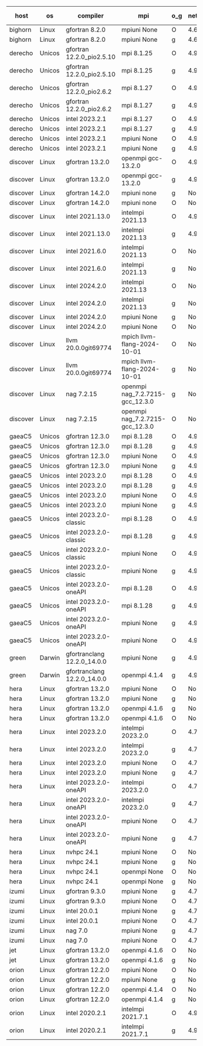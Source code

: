 

| host     | os       | compiler                              | mpi                      | o_g        | netcdf        | build       | u_pass          | u_fail          | s_pass            | s_fail            | e_pass             | e_fail             | nuopc_pass       | nuopc_fail       | artifacts link          |
|----------|----------|---------------------------------------|--------------------------|------------|---------------|-------------|-----------------|-----------------|-------------------|-------------------|--------------------|--------------------|------------------|------------------|-------------------------|
| bighorn | Linux | gfortran 8.2.0 | mpiuni None  | O | 4.6.1  | PASS | 12528 | 0 | 9 | 0 | 42 | 0 | None | None | <a href="https://github.com/esmf-org/esmf-test-artifacts/tree/d06b4ebeffc7946728c500c25fbb313649a06cd1/develop/gfortran/8.2.0/O/mpiuni/None" target="_blank">d06b4eb</a> | 
| bighorn | Linux | gfortran 8.2.0 | mpiuni None  | g | 4.6.1  | PASS | 12528 | 0 | 9 | 0 | 42 | 0 | None | None | <a href="https://github.com/esmf-org/esmf-test-artifacts/tree/3d7b12230da2583c46ef289a86ac937253584d0b/develop/gfortran/8.2.0/g/mpiuni/None" target="_blank">3d7b122</a> | 
| derecho | Unicos | gfortran 12.2.0_pio2.5.10 | mpi 8.1.25  | O | 4.9.2  | PASS | None | None | None | None | None | None | None | None | <a href="https://github.com/esmf-org/esmf-test-artifacts/tree/cadd8c5cdb8a75d974cc98b10aafeb202a75cde7/develop/gfortran/12.2.0_pio2.5.10/O/mpi/8.1.25" target="_blank">cadd8c5</a> | 
| derecho | Unicos | gfortran 12.2.0_pio2.5.10 | mpi 8.1.25  | g | 4.9.2  | PASS | None | None | None | None | None | None | None | None | <a href="https://github.com/esmf-org/esmf-test-artifacts/tree/d8f08cbf99de712fd3fd71dc9bed5a6a4ccdc51a/develop/gfortran/12.2.0_pio2.5.10/g/mpi/8.1.25" target="_blank">d8f08cb</a> | 
| derecho | Unicos | gfortran 12.2.0_pio2.6.2 | mpi 8.1.27  | O | 4.9.2  | PASS | None | None | None | None | None | None | None | None | <a href="https://github.com/esmf-org/esmf-test-artifacts/tree/69b57b27c21e41ced360f4d2b2e727223c65d94e/develop/gfortran/12.2.0_pio2.6.2/O/mpi/8.1.27" target="_blank">69b57b2</a> | 
| derecho | Unicos | gfortran 12.2.0_pio2.6.2 | mpi 8.1.27  | g | 4.9.2  | PASS | None | None | None | None | None | None | None | None | <a href="https://github.com/esmf-org/esmf-test-artifacts/tree/7d15795ed72fd188d7a5740f04d2ba3bb56900a7/develop/gfortran/12.2.0_pio2.6.2/g/mpi/8.1.27" target="_blank">7d15795</a> | 
| derecho | Unicos | intel 2023.2.1 | mpi 8.1.27  | O | 4.9.2  | PASS | None | None | None | None | None | None | None | None | <a href="https://github.com/esmf-org/esmf-test-artifacts/tree/47c66fe4f236c0fdc77b08bced95d427475937f4/develop/intel/2023.2.1/O/mpi/8.1.27" target="_blank">47c66fe</a> | 
| derecho | Unicos | intel 2023.2.1 | mpi 8.1.27  | g | 4.9.2  | PASS | None | None | None | None | None | None | None | None | <a href="https://github.com/esmf-org/esmf-test-artifacts/tree/3884da5649b5a29bc9ee59b46a8379963cec2c07/develop/intel/2023.2.1/g/mpi/8.1.27" target="_blank">3884da5</a> | 
| derecho | Unicos | intel 2023.2.1 | mpiuni None  | O | 4.9.2  | PASS | None | None | None | None | None | None | None | None | <a href="https://github.com/esmf-org/esmf-test-artifacts/tree/cb54586d297bb93b4a992404dead0cc94c8cee71/develop/intel/2023.2.1/O/mpiuni/None" target="_blank">cb54586</a> | 
| derecho | Unicos | intel 2023.2.1 | mpiuni None  | g | 4.9.2  | PASS | None | None | None | None | None | None | None | None | <a href="https://github.com/esmf-org/esmf-test-artifacts/tree/c321fdf6932558ef96cfb591b729cd302a44fc4b/develop/intel/2023.2.1/g/mpiuni/None" target="_blank">c321fdf</a> | 
| discover | Linux | gfortran 13.2.0 | openmpi gcc-13.2.0  | O | 4.9.2  | PASS | 14197 | 0 | 51 | 0 | 80 | 0 | 57 | 0 | <a href="https://github.com/esmf-org/esmf-test-artifacts/tree/8e2e363a7b78c8315f64d158cfa9d494fea21aeb/develop/gfortran/13.2.0/O/openmpi/gcc-13.2.0" target="_blank">8e2e363</a> | 
| discover | Linux | gfortran 13.2.0 | openmpi gcc-13.2.0  | g | 4.9.2  | PASS | 14197 | 0 | 51 | 0 | 80 | 0 | 57 | 0 | <a href="https://github.com/esmf-org/esmf-test-artifacts/tree/0b40f1158793411808e60b45b87ec491a886b36f/develop/gfortran/13.2.0/g/openmpi/gcc-13.2.0" target="_blank">0b40f11</a> | 
| discover | Linux | gfortran 14.2.0 | mpiuni none  | g | None  | PASS | 12528 | 0 | 9 | 0 | 42 | 0 | None | None | <a href="https://github.com/esmf-org/esmf-test-artifacts/tree/1e30d7f4027d34801e8052f0b42241a209678004/develop/gfortran/14.2.0/g/mpiuni/none" target="_blank">1e30d7f</a> | 
| discover | Linux | gfortran 14.2.0 | mpiuni none  | O | None  | PASS | 12528 | 0 | 9 | 0 | 42 | 0 | None | None | <a href="https://github.com/esmf-org/esmf-test-artifacts/tree/03062493c5b339da8fe1587e9c9484e6d61000c6/develop/gfortran/14.2.0/O/mpiuni/none" target="_blank">0306249</a> | 
| discover | Linux | intel 2021.13.0 | intelmpi 2021.13  | O | 4.9.2  | PASS | 14197 | 0 | 51 | 0 | 80 | 0 | 57 | 0 | <a href="https://github.com/esmf-org/esmf-test-artifacts/tree/e6d490278b5a714c32ee8cd64c69da55fb44a95c/develop/intel/2021.13.0/O/intelmpi/2021.13" target="_blank">e6d4902</a> | 
| discover | Linux | intel 2021.13.0 | intelmpi 2021.13  | g | 4.9.2  | PASS | 14197 | 0 | 51 | 0 | 80 | 0 | 57 | 0 | <a href="https://github.com/esmf-org/esmf-test-artifacts/tree/eb40792784ec3f58c69e62451c8fe1cbff51f8f5/develop/intel/2021.13.0/g/intelmpi/2021.13" target="_blank">eb40792</a> | 
| discover | Linux | intel 2021.6.0 | intelmpi 2021.13  | O | None  | PASS | 14197 | 0 | 51 | 0 | 80 | 0 | 57 | 0 | <a href="https://github.com/esmf-org/esmf-test-artifacts/tree/7a0afda689871f13749a5eed89a5560f0c35af34/develop/intel/2021.6.0/O/intelmpi/2021.13" target="_blank">7a0afda</a> | 
| discover | Linux | intel 2021.6.0 | intelmpi 2021.13  | g | None  | PASS | 14197 | 0 | 51 | 0 | 80 | 0 | 57 | 0 | <a href="https://github.com/esmf-org/esmf-test-artifacts/tree/7a869f19b5b980a416b55207f654044444771ea2/develop/intel/2021.6.0/g/intelmpi/2021.13" target="_blank">7a869f1</a> | 
| discover | Linux | intel 2024.2.0 | intelmpi 2021.13  | O | None  | PASS | 14197 | 0 | 51 | 0 | 80 | 0 | 57 | 0 | <a href="https://github.com/esmf-org/esmf-test-artifacts/tree/17766009f68caec331d5a81d3172cf0b69ebb26a/develop/intel/2024.2.0/O/intelmpi/2021.13" target="_blank">1776600</a> | 
| discover | Linux | intel 2024.2.0 | intelmpi 2021.13  | g | None  | PASS | 14196 | 1 | 51 | 0 | 80 | 0 | 57 | 0 | <a href="https://github.com/esmf-org/esmf-test-artifacts/tree/eb6c8113f377c653232ecb613dd32b87a084a0e5/develop/intel/2024.2.0/g/intelmpi/2021.13" target="_blank">eb6c811</a> | 
| discover | Linux | intel 2024.2.0 | mpiuni None  | g | None  | PASS | 12527 | 1 | 9 | 0 | 42 | 0 | None | None | <a href="https://github.com/esmf-org/esmf-test-artifacts/tree/7e12cdaa976769e58f6bc271182e0769b78e986b/develop/intel/2024.2.0/g/mpiuni/None" target="_blank">7e12cda</a> | 
| discover | Linux | intel 2024.2.0 | mpiuni None  | O | None  | PASS | 12528 | 0 | 9 | 0 | 42 | 0 | None | None | <a href="https://github.com/esmf-org/esmf-test-artifacts/tree/1f1067fc3db3f52a0619cae5eb354808fd312915/develop/intel/2024.2.0/O/mpiuni/None" target="_blank">1f1067f</a> | 
| discover | Linux | llvm 20.0.0git69774 | mpich llvm-flang-2024-10-01  | O | None  | PASS | 14158 | 39 | 18 | 33 | 76 | 4 | 14 | 43 | <a href="https://github.com/esmf-org/esmf-test-artifacts/tree/480e4c54c2742373acdce968d883cd8f5d582489/develop/llvm/20.0.0git69774/O/mpich/llvm-flang-2024-10-01" target="_blank">480e4c5</a> | 
| discover | Linux | llvm 20.0.0git69774 | mpich llvm-flang-2024-10-01  | g | None  | PASS | 14161 | 36 | 18 | 33 | 76 | 4 | 14 | 43 | <a href="https://github.com/esmf-org/esmf-test-artifacts/tree/43e8020ee881e8b94254a8e6ade88de56b80207d/develop/llvm/20.0.0git69774/g/mpich/llvm-flang-2024-10-01" target="_blank">43e8020</a> | 
| discover | Linux | nag 7.2.15 | openmpi nag_7.2.7215-gcc_12.3.0  | g | None  | PASS | 14197 | 0 | 51 | 0 | 80 | 0 | 57 | 0 | <a href="https://github.com/esmf-org/esmf-test-artifacts/tree/f5f67434c4977b2df32ff1ad63d2eed54be8a17c/develop/nag/7.2.15/g/openmpi/nag_7.2.7215-gcc_12.3.0" target="_blank">f5f6743</a> | 
| discover | Linux | nag 7.2.15 | openmpi nag_7.2.7215-gcc_12.3.0  | O | None  | PASS | 14197 | 0 | 51 | 0 | 80 | 0 | 57 | 0 | <a href="https://github.com/esmf-org/esmf-test-artifacts/tree/5ff8e948ac72c2e6378020c07bda52af6cde4cda/develop/nag/7.2.15/O/openmpi/nag_7.2.7215-gcc_12.3.0" target="_blank">5ff8e94</a> | 
| gaeaC5 | Unicos | gfortran 12.3.0 | mpi 8.1.28  | O | 4.9.0  | PASS | 14197 | 0 | 51 | 0 | 80 | 0 | 57 | 0 | <a href="https://github.com/esmf-org/esmf-test-artifacts/tree/6d2074d0f294433109d4b16733b34ce7a5ed0c63/develop/gfortran/12.3.0/O/mpi/8.1.28" target="_blank">6d2074d</a> | 
| gaeaC5 | Unicos | gfortran 12.3.0 | mpi 8.1.28  | g | 4.9.0  | PASS | 14197 | 0 | 51 | 0 | 80 | 0 | 57 | 0 | <a href="https://github.com/esmf-org/esmf-test-artifacts/tree/1cb6248bcfa03951d49909584c859189d17fc2ef/develop/gfortran/12.3.0/g/mpi/8.1.28" target="_blank">1cb6248</a> | 
| gaeaC5 | Unicos | gfortran 12.3.0 | mpiuni None  | O | 4.9.0  | PASS | 12528 | 0 | 9 | 0 | 42 | 0 | None | None | <a href="https://github.com/esmf-org/esmf-test-artifacts/tree/0f68c2f4fb1b886b5a9a48963ea6d7aa87e6b0d0/develop/gfortran/12.3.0/O/mpiuni/None" target="_blank">0f68c2f</a> | 
| gaeaC5 | Unicos | gfortran 12.3.0 | mpiuni None  | g | 4.9.0  | PASS | None | None | None | None | None | None | None | None | <a href="https://github.com/esmf-org/esmf-test-artifacts/tree/808a4e691010e929aaa5ac5bc9b69d96f614a2a0/develop/gfortran/12.3.0/g/mpiuni/None" target="_blank">808a4e6</a> | 
| gaeaC5 | Unicos | intel 2023.2.0 | mpi 8.1.28  | O | 4.9.0  | PASS | None | None | None | None | None | None | None | None | <a href="https://github.com/esmf-org/esmf-test-artifacts/tree/27eeba3b2181cffa7224fa099e6ccf84e48aa41a/develop/intel/2023.2.0/O/mpi/8.1.28" target="_blank">27eeba3</a> | 
| gaeaC5 | Unicos | intel 2023.2.0 | mpi 8.1.28  | g | 4.9.0  | PASS | 14197 | 0 | 51 | 0 | 80 | 0 | 57 | 0 | <a href="https://github.com/esmf-org/esmf-test-artifacts/tree/b00a594ac2a0c0447732d9da5ca2556ef83b55a3/develop/intel/2023.2.0/g/mpi/8.1.28" target="_blank">b00a594</a> | 
| gaeaC5 | Unicos | intel 2023.2.0 | mpiuni None  | O | 4.9.0  | PASS | 12528 | 0 | 9 | 0 | 42 | 0 | None | None | <a href="https://github.com/esmf-org/esmf-test-artifacts/tree/fc4bf73c32f689bd758fee7d077972d0efd4130f/develop/intel/2023.2.0/O/mpiuni/None" target="_blank">fc4bf73</a> | 
| gaeaC5 | Unicos | intel 2023.2.0 | mpiuni None  | g | 4.9.0  | PASS | 12528 | 0 | 9 | 0 | 42 | 0 | None | None | <a href="https://github.com/esmf-org/esmf-test-artifacts/tree/f25bd3def27406fe2f6f16f6ec840c6ac08faf37/develop/intel/2023.2.0/g/mpiuni/None" target="_blank">f25bd3d</a> | 
| gaeaC5 | Unicos | intel 2023.2.0-classic | mpi 8.1.28  | O | 4.9.0  | PASS | 14197 | 0 | 51 | 0 | 80 | 0 | 57 | 0 | <a href="https://github.com/esmf-org/esmf-test-artifacts/tree/01b29a199bcbde5beaf06344f0d5a8f4c72a84ee/develop/intel/2023.2.0-classic/O/mpi/8.1.28" target="_blank">01b29a1</a> | 
| gaeaC5 | Unicos | intel 2023.2.0-classic | mpi 8.1.28  | g | 4.9.0  | PASS | None | None | None | None | None | None | None | None | <a href="https://github.com/esmf-org/esmf-test-artifacts/tree/877280c309ecdb2e420bc96cc4fbc4151ae16312/develop/intel/2023.2.0-classic/g/mpi/8.1.28" target="_blank">877280c</a> | 
| gaeaC5 | Unicos | intel 2023.2.0-classic | mpiuni None  | O | 4.9.0  | PASS | None | None | None | None | None | None | None | None | <a href="https://github.com/esmf-org/esmf-test-artifacts/tree/3a06edb9ec4eb779b89a1b4ba0586f0f557f2d8e/develop/intel/2023.2.0-classic/O/mpiuni/None" target="_blank">3a06edb</a> | 
| gaeaC5 | Unicos | intel 2023.2.0-classic | mpiuni None  | g | 4.9.0  | PASS | None | None | None | None | None | None | None | None | <a href="https://github.com/esmf-org/esmf-test-artifacts/tree/3e482470978c0846c0416e743844d19ae795b9d1/develop/intel/2023.2.0-classic/g/mpiuni/None" target="_blank">3e48247</a> | 
| gaeaC5 | Unicos | intel 2023.2.0-oneAPI | mpi 8.1.28  | O | 4.9.0  | PASS | None | None | None | None | None | None | None | None | <a href="https://github.com/esmf-org/esmf-test-artifacts/tree/75bdf82d0a60dcb989e6f0ea2ea235db9734a99c/develop/intel/2023.2.0-oneAPI/O/mpi/8.1.28" target="_blank">75bdf82</a> | 
| gaeaC5 | Unicos | intel 2023.2.0-oneAPI | mpi 8.1.28  | g | 4.9.0  | PASS | None | None | None | None | None | None | None | None | <a href="https://github.com/esmf-org/esmf-test-artifacts/tree/2485af5b3fb9e3d7dadbc4ddebcc3673f13ea50d/develop/intel/2023.2.0-oneAPI/g/mpi/8.1.28" target="_blank">2485af5</a> | 
| gaeaC5 | Unicos | intel 2023.2.0-oneAPI | mpiuni None  | g | 4.9.0  | PASS | 12528 | 0 | 9 | 0 | 42 | 0 | None | None | <a href="https://github.com/esmf-org/esmf-test-artifacts/tree/a03663352cb760405d74da9e780802bca7540fef/develop/intel/2023.2.0-oneAPI/g/mpiuni/None" target="_blank">a036633</a> | 
| gaeaC5 | Unicos | intel 2023.2.0-oneAPI | mpiuni None  | O | 4.9.0  | PASS | 12528 | 0 | 9 | 0 | 42 | 0 | None | None | <a href="https://github.com/esmf-org/esmf-test-artifacts/tree/5e7c9c025a14a0b0a91d8e080885877af532c658/develop/intel/2023.2.0-oneAPI/O/mpiuni/None" target="_blank">5e7c9c0</a> | 
| green | Darwin | gfortranclang 12.2.0_14.0.0 | mpiuni None  | g | 4.9.2  | PASS | 12528 | 0 | 9 | 0 | 42 | 0 | None | None | <a href="https://github.com/esmf-org/esmf-test-artifacts/tree/1f1bce45526fee19fbbcf834753c3a3c8b7c321d/develop/gfortranclang/12.2.0_14.0.0/g/mpiuni/None" target="_blank">1f1bce4</a> | 
| green | Darwin | gfortranclang 12.2.0_14.0.0 | openmpi 4.1.4  | g | 4.9.2  | PASS | 14197 | 0 | 51 | 0 | 80 | 0 | 58 | 0 | <a href="https://github.com/esmf-org/esmf-test-artifacts/tree/f559491e7a14f25f8985ae9b6cf8459f3b4fcc7c/develop/gfortranclang/12.2.0_14.0.0/g/openmpi/4.1.4" target="_blank">f559491</a> | 
| hera | Linux | gfortran 13.2.0 | mpiuni None  | O | None  | PASS | 12528 | 0 | 9 | 0 | 42 | 0 | None | None | <a href="https://github.com/esmf-org/esmf-test-artifacts/tree/05693f23e80e8618884ae59ff7788999d7d503a5/develop/gfortran/13.2.0/O/mpiuni/None" target="_blank">05693f2</a> | 
| hera | Linux | gfortran 13.2.0 | mpiuni None  | g | None  | PASS | 12528 | 0 | 9 | 0 | 42 | 0 | None | None | <a href="https://github.com/esmf-org/esmf-test-artifacts/tree/aaffb3d95594d907c5d6d32ca2c96ad985b792f4/develop/gfortran/13.2.0/g/mpiuni/None" target="_blank">aaffb3d</a> | 
| hera | Linux | gfortran 13.2.0 | openmpi 4.1.6  | g | None  | PASS | 14197 | 0 | 51 | 0 | 80 | 0 | 57 | 0 | <a href="https://github.com/esmf-org/esmf-test-artifacts/tree/0346d177746e4de052c3c4b6c746d3329c3cab71/develop/gfortran/13.2.0/g/openmpi/4.1.6" target="_blank">0346d17</a> | 
| hera | Linux | gfortran 13.2.0 | openmpi 4.1.6  | O | None  | PASS | 14197 | 0 | 51 | 0 | 80 | 0 | 57 | 0 | <a href="https://github.com/esmf-org/esmf-test-artifacts/tree/48187129be5796c24eeda2f291b3e76f71d2d388/develop/gfortran/13.2.0/O/openmpi/4.1.6" target="_blank">4818712</a> | 
| hera | Linux | intel 2023.2.0 | intelmpi 2023.2.0  | O | 4.7.0  | PASS | 14197 | 0 | 51 | 0 | 80 | 0 | 57 | 0 | <a href="https://github.com/esmf-org/esmf-test-artifacts/tree/981973ffe92e374934e294f3fbb121eb0ab286f1/develop/intel/2023.2.0/O/intelmpi/2023.2.0" target="_blank">981973f</a> | 
| hera | Linux | intel 2023.2.0 | intelmpi 2023.2.0  | g | 4.7.0  | PASS | 14197 | 0 | 51 | 0 | 80 | 0 | 57 | 0 | <a href="https://github.com/esmf-org/esmf-test-artifacts/tree/ec5b042150808690acaa04b57d38a772dbaf8057/develop/intel/2023.2.0/g/intelmpi/2023.2.0" target="_blank">ec5b042</a> | 
| hera | Linux | intel 2023.2.0 | mpiuni None  | O | 4.7.0  | PASS | 12528 | 0 | 9 | 0 | 42 | 0 | None | None | <a href="https://github.com/esmf-org/esmf-test-artifacts/tree/d74e07a4db13c9af2c7c29e3590fed812c4c48c7/develop/intel/2023.2.0/O/mpiuni/None" target="_blank">d74e07a</a> | 
| hera | Linux | intel 2023.2.0 | mpiuni None  | g | 4.7.0  | PASS | 12528 | 0 | 9 | 0 | 42 | 0 | None | None | <a href="https://github.com/esmf-org/esmf-test-artifacts/tree/a38119d8829b746a32142f78d1234000a350c02b/develop/intel/2023.2.0/g/mpiuni/None" target="_blank">a38119d</a> | 
| hera | Linux | intel 2023.2.0-oneAPI | intelmpi 2023.2.0  | O | 4.7.0  | PASS | 14197 | 0 | 50 | 1 | 80 | 0 | 57 | 0 | <a href="https://github.com/esmf-org/esmf-test-artifacts/tree/a523259c76aa114022b33d29506d9912b410f885/develop/intel/2023.2.0-oneAPI/O/intelmpi/2023.2.0" target="_blank">a523259</a> | 
| hera | Linux | intel 2023.2.0-oneAPI | intelmpi 2023.2.0  | g | 4.7.0  | PASS | 14197 | 0 | 51 | 0 | 80 | 0 | 57 | 0 | <a href="https://github.com/esmf-org/esmf-test-artifacts/tree/8c53990b7cdb223df0f56611b5ff607c30532ab6/develop/intel/2023.2.0-oneAPI/g/intelmpi/2023.2.0" target="_blank">8c53990</a> | 
| hera | Linux | intel 2023.2.0-oneAPI | mpiuni None  | O | 4.7.0  | PASS | None | None | None | None | None | None | None | None | <a href="https://github.com/esmf-org/esmf-test-artifacts/tree/f6b3b04c83bc188c0f308bb42c95702615b628a8/develop/intel/2023.2.0-oneAPI/O/mpiuni/None" target="_blank">f6b3b04</a> | 
| hera | Linux | intel 2023.2.0-oneAPI | mpiuni None  | g | 4.7.0  | PASS | 12528 | 0 | 9 | 0 | 42 | 0 | None | None | <a href="https://github.com/esmf-org/esmf-test-artifacts/tree/88541dcd47e5661d87938cbf6ab8519df8716897/develop/intel/2023.2.0-oneAPI/g/mpiuni/None" target="_blank">88541dc</a> | 
| hera | Linux | nvhpc 24.1 | mpiuni None  | O | None  | PASS | 12528 | 0 | 9 | 0 | 42 | 0 | None | None | <a href="https://github.com/esmf-org/esmf-test-artifacts/tree/690080b2dd27c4ed30152806bad2f4d5110381ed/develop/nvhpc/24.1/O/mpiuni/None" target="_blank">690080b</a> | 
| hera | Linux | nvhpc 24.1 | mpiuni None  | g | None  | PASS | 12528 | 0 | 9 | 0 | 42 | 0 | None | None | <a href="https://github.com/esmf-org/esmf-test-artifacts/tree/751209982db4118192a8fb5b9955aedc772ca9d7/develop/nvhpc/24.1/g/mpiuni/None" target="_blank">7512099</a> | 
| hera | Linux | nvhpc 24.1 | openmpi None  | O | None  | PASS | None | None | None | None | None | None | None | None | <a href="https://github.com/esmf-org/esmf-test-artifacts/tree/7dd419d929ad42431a4e2a8b6b9460955e7df163/develop/nvhpc/24.1/O/openmpi/None" target="_blank">7dd419d</a> | 
| hera | Linux | nvhpc 24.1 | openmpi None  | g | None  | PASS | None | None | None | None | None | None | None | None | <a href="https://github.com/esmf-org/esmf-test-artifacts/tree/9305eefab0cd7c43c151ac0fd20290f59cbfcfeb/develop/nvhpc/24.1/g/openmpi/None" target="_blank">9305eef</a> | 
| izumi | Linux | gfortran 9.3.0 | mpiuni None  | g | 4.7.4  | PASS | 12528 | 0 | 9 | 0 | 42 | 0 | None | None | <a href="https://github.com/esmf-org/esmf-test-artifacts/tree/2bd9f48b532b135a8d1c99aea91132e47fe935c1/develop/gfortran/9.3.0/g/mpiuni/None" target="_blank">2bd9f48</a> | 
| izumi | Linux | gfortran 9.3.0 | mpiuni None  | O | 4.7.4  | PASS | 12528 | 0 | 9 | 0 | 42 | 0 | None | None | <a href="https://github.com/esmf-org/esmf-test-artifacts/tree/a4e50b4bfbb81937c0c4cfe2ca15969260fe095a/develop/gfortran/9.3.0/O/mpiuni/None" target="_blank">a4e50b4</a> | 
| izumi | Linux | intel 20.0.1 | mpiuni None  | g | 4.7.4  | PASS | 12528 | 0 | 9 | 0 | 42 | 0 | None | None | <a href="https://github.com/esmf-org/esmf-test-artifacts/tree/d61706c9716d877e2b60cc3bee1521d5ab70ccef/develop/intel/20.0.1/g/mpiuni/None" target="_blank">d61706c</a> | 
| izumi | Linux | intel 20.0.1 | mpiuni None  | O | 4.7.4  | PASS | 12528 | 0 | 9 | 0 | 42 | 0 | None | None | <a href="https://github.com/esmf-org/esmf-test-artifacts/tree/cd97fc87fe01b618364b573a39d18f9c8c740b19/develop/intel/20.0.1/O/mpiuni/None" target="_blank">cd97fc8</a> | 
| izumi | Linux | nag 7.0 | mpiuni None  | g | 4.7.4  | PASS | 12467 | 61 | 9 | 0 | 42 | 0 | None | None | <a href="https://github.com/esmf-org/esmf-test-artifacts/tree/b05e85ea037883188178de60d30e54b91954d4f2/develop/nag/7.0/g/mpiuni/None" target="_blank">b05e85e</a> | 
| izumi | Linux | nag 7.0 | mpiuni None  | O | 4.7.4  | PASS | 12528 | 0 | 9 | 0 | 42 | 0 | None | None | <a href="https://github.com/esmf-org/esmf-test-artifacts/tree/613d071fd28396bbad88f4cb95281b5edc092fef/develop/nag/7.0/O/mpiuni/None" target="_blank">613d071</a> | 
| jet | Linux | gfortran 13.2.0 | openmpi 4.1.6  | O | None  | PASS | 14197 | 0 | 51 | 0 | 80 | 0 | 57 | 0 | <a href="https://github.com/esmf-org/esmf-test-artifacts/tree/32fb4937ea7922e2dfa0c0b9894b9efb84328df4/develop/gfortran/13.2.0/O/openmpi/4.1.6" target="_blank">32fb493</a> | 
| jet | Linux | gfortran 13.2.0 | openmpi 4.1.6  | g | None  | PASS | 14197 | 0 | 51 | 0 | 80 | 0 | 57 | 0 | <a href="https://github.com/esmf-org/esmf-test-artifacts/tree/cdc5ef9fff706df7fcdb60f54f59d176ed36ab4d/develop/gfortran/13.2.0/g/openmpi/4.1.6" target="_blank">cdc5ef9</a> | 
| orion | Linux | gfortran 12.2.0 | mpiuni None  | O | None  | PASS | None | None | None | None | None | None | None | None | <a href="https://github.com/esmf-org/esmf-test-artifacts/tree/66348e7d33ada741a1267bc77e5add280db96566/develop/gfortran/12.2.0/O/mpiuni/None" target="_blank">66348e7</a> | 
| orion | Linux | gfortran 12.2.0 | mpiuni None  | g | None  | PASS | None | None | None | None | None | None | None | None | <a href="https://github.com/esmf-org/esmf-test-artifacts/tree/b2a77c982a8eb6dfebc436b17fc0fbf686148384/develop/gfortran/12.2.0/g/mpiuni/None" target="_blank">b2a77c9</a> | 
| orion | Linux | gfortran 12.2.0 | openmpi 4.1.4  | O | None  | PASS | None | None | None | None | None | None | None | None | <a href="https://github.com/esmf-org/esmf-test-artifacts/tree/d9f4fa18445ce68a4d54036581125504fcba091a/develop/gfortran/12.2.0/O/openmpi/4.1.4" target="_blank">d9f4fa1</a> | 
| orion | Linux | gfortran 12.2.0 | openmpi 4.1.4  | g | None  | PASS | None | None | None | None | None | None | None | None | <a href="https://github.com/esmf-org/esmf-test-artifacts/tree/f8ea6e63facfd877b6194fda7e975119c8f37d6d/develop/gfortran/12.2.0/g/openmpi/4.1.4" target="_blank">f8ea6e6</a> | 
| orion | Linux | intel 2020.2.1 | intelmpi 2021.7.1  | O | 4.9.2  | PASS | None | None | None | None | None | None | None | None | <a href="https://github.com/esmf-org/esmf-test-artifacts/tree/a90c0b1952815fb1598326422bc2e5e0e6c67821/develop/intel/2020.2.1/O/intelmpi/2021.7.1" target="_blank">a90c0b1</a> | 
| orion | Linux | intel 2020.2.1 | intelmpi 2021.7.1  | g | 4.9.2  | PASS | None | None | None | None | None | None | None | None | <a href="https://github.com/esmf-org/esmf-test-artifacts/tree/a626cb70d6d95e34d6c46524aa959d878079d86a/develop/intel/2020.2.1/g/intelmpi/2021.7.1" target="_blank">a626cb7</a> | 
